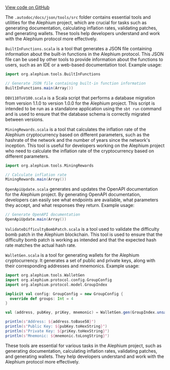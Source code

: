 [View code on GitHub](https://github.com/alephium/alephium/.autodoc/docs/json/tools/src)

The `.autodoc/docs/json/tools/src` folder contains essential tools and utilities for the Alephium project, which are crucial for tasks such as generating documentation, calculating inflation rates, validating patches, and generating wallets. These tools help developers understand and work with the Alephium protocol more effectively.

`BuiltInFunctions.scala` is a tool that generates a JSON file containing information about the built-in functions in the Alephium protocol. This JSON file can be used by other tools to provide information about the functions to users, such as an IDE or a web-based documentation tool. Example usage:

```scala
import org.alephium.tools.BuiltInFunctions

// Generate JSON file containing built-in function information
BuiltInFunctions.main(Array())
```

`DBV110ToV100.scala` is a Scala script that performs a database migration from version 1.1.0 to version 1.0.0 for the Alephium project. This script is intended to be run as a standalone application using the `sbt run` command and is used to ensure that the database schema is correctly migrated between versions.

`MiningRewards.scala` is a tool that calculates the inflation rate of the Alephium cryptocurrency based on different parameters, such as the hashrate of the network and the number of years since the network's inception. This tool is useful for developers working on the Alephium project who need to calculate the inflation rate of the cryptocurrency based on different parameters.

```scala
import org.alephium.tools.MiningRewards

// Calculate inflation rate
MiningRewards.main(Array())
```

`OpenApiUpdate.scala` generates and updates the OpenAPI documentation for the Alephium project. By generating OpenAPI documentation, developers can easily see what endpoints are available, what parameters they accept, and what responses they return. Example usage:

```scala
// Generate OpenAPI documentation
OpenApiUpdate.main(Array())
```

`ValidateDifficultyBombPatch.scala` is a tool used to validate the difficulty bomb patch in the Alephium blockchain. This tool is used to ensure that the difficulty bomb patch is working as intended and that the expected hash rate matches the actual hash rate.

`WalletGen.scala` is a tool for generating wallets for the Alephium cryptocurrency. It generates a set of public and private keys, along with their corresponding addresses and mnemonics. Example usage:

```scala
import org.alephium.tools.WalletGen
import org.alephium.protocol.config.GroupConfig
import org.alephium.protocol.model.GroupIndex

implicit val config: GroupConfig = new GroupConfig {
  override def groups: Int = 4
}

val (address, pubKey, priKey, mnemonic) = WalletGen.gen(GroupIndex.unsafe(0))

println(s"Address: ${address.toBase58}")
println(s"Public Key: ${pubKey.toHexString}")
println(s"Private Key: ${priKey.toHexString}")
println(s"Mnemonic: ${mnemonic.toLongString}")
```

These tools are essential for various tasks in the Alephium project, such as generating documentation, calculating inflation rates, validating patches, and generating wallets. They help developers understand and work with the Alephium protocol more effectively.
